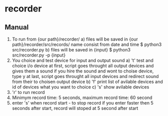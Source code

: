 # recorder

## Manual
1. To run from {our path}/recorder/
    a) files will be saved in {our path}/recorder/src/records/
       name consist from date and time
    $ python3 src/recorder.py
    b) files will be saved in {input}
    $ python3 src/recorder.py -p {input} 
2. You choice and test device for input and output sound
    a) 't' test and choice i/o device
            at first, script goes throught all output devices and gives them a sound
        if you hire the sound and wont to choise device, type y
            at last, script goes throught all input devices and redirect sound from
        their to choisen output device
    b) 'f' print list of avilable devices and id of devices what you want to choice
    c) 's' show avilable devices
3. 'r' to run record
4. Minimym record time: 5 seconds, maximum record time: 60 second
5. enter 's' when record start - to stop record if you enter faster then 5 seconds 
    after start, record will stoped at 5 second after start

